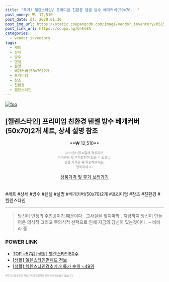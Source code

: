 ```yaml
--- 
title: "특가! 헬렌스타인/ 프리미엄 친환경 텐셀 방수 베개커버(50x70..." 
post_money: ₩. 12,510 
post_date: dt. 2020.01.30 
post_img_url: https://static.coupangcdn.com/image/vendor_inventory/0515/00971374a21ef7b1bc0131211f86e6d6059a384cb60143e0393d40d72286.jpg 
post_link_url: https://coupa.ng/bnFs8A 
categories: 
  - vendor_inventory 
tags: 
  - 세트 
  - 상세 
  - 방수 
  - 텐셀 
  - 설명 
  - 베개커버(50x70)2개 
  - 프리미엄 
  - 참조 
  - 친환경 
  - 헬렌스타인 
--- 
```

[![foo](https://static.coupangcdn.com/image/vendor_inventory/0515/00971374a21ef7b1bc0131211f86e6d6059a384cb60143e0393d40d72286.jpg)](https://coupa.ng/bnFs8A) 

## [헬렌스타인] 프리미엄 친환경 텐셀 방수 베개커버(50x70)2개 세트, 상세 설명 참조 
<p style="text-align: center;">**₩ 12,510**</p> 
<p style="text-align: center;"><span style="color: #898c8f; font-family: Georgia,Times,serif; font-size: 0.75em;">2020년01월30일에 작성되어, <br>가격변동 및 추가할인이 있을 수 있으니,<br> 상품 가격을 꼭!확인해주세요.<br>행복하세요~</span> 
</p>	 
<div markdown="0" style="text-align: center;"><a href="https://coupa.ng/bnFs8A" class="btn btn--success">상품가격 및 후기 보러가기</a></div> 
<br><br> 
  #세트 #상세 #방수 #텐셀 #설명 #베개커버(50x70)2개 #프리미엄 #참조 #친환경 #헬렌스타인 
<hr> 

> 당신이 인생의 주인공이기 때문이다 . 그사실을 잊지마라 . 지금까지 당신이 만들어온 의식적 그리고 무의식적 선택으로 인해 지금의 당신이 있는것이다 .  – 바바라 홀 


### POWER LINK

* <a href="https://blog.naver.com/fasyy4321/221782584978" target="_blank"> TOP ~57위 [생활] 헬렌스타인80수</a>
* <a href="https://blog.naver.com/sakai111/221768529554" target="_blank"> [생활] 헬렌스타인면패드 정보 </a>
* <a href="https://blog.naver.com/sakai111/221787270455" target="_blank"> [생활] 헬렌스타인경추베개 특가 순위 ~49위</a>

<span style="color: #898c8f; font-family: Georgia,Times,serif; font-size: 0.55em;">파트너스활동으로 작성자에게 일정액의 커미션이 제공될수 있습니다.</span> 
